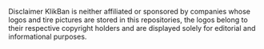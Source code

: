 Disclaimer
KlikBan is neither affiliated or sponsored by companies whose logos and tire pictures are stored in this repositories, the logos belong to their respective copyright holders and are displayed solely for editorial and informational purposes.